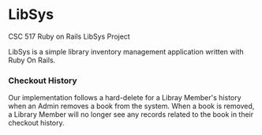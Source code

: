 # LibSys
CSC 517 Ruby on Rails LibSys Project

LibSys is a simple library inventory management application written with Ruby On Rails.

### Checkout History
Our implementation follows a hard-delete for a Libray Member's history when an Admin removes a book from the system.  When a book is removed, a Library Member will no longer see any records related to the book in their checkout history.
